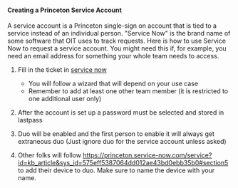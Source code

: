 #### Creating a Princeton Service Account

A service account is a Princeton single-sign on account that is tied to a service instead of an individual person. "Service Now" is the brand name of some software that OIT uses to track requests. Here is how to use Service Now to request a service account. You might need this if, for example, you need an email address for something your whole team needs to access.

1. Fill in the ticket in [service now](https://princeton.service-now.com/service?id=sc_cat_item_guide&table=sc_cat_item&sys_id=e2e6c6501b7ace10b46dc5d96e4bcbd6&searchTerm=service%20account)

   - You will follow a wizard that will depend on your use case
   - Remember to add at least one other team member (it is restricted to one additional user only)

1. After the account is set up a password must be selected and stored in lastpass

1. Duo will be enabled and the first person to enable it will always get extraneous duo (Just ignore duo for the service account unless asked)
1. Other folks will follow https://princeton.service-now.com/service?id=kb_article&sys_id=575eff5387064dd012ae43bd0ebb35b0#section5 to add their device to duo. Make sure to name the device with your name.
